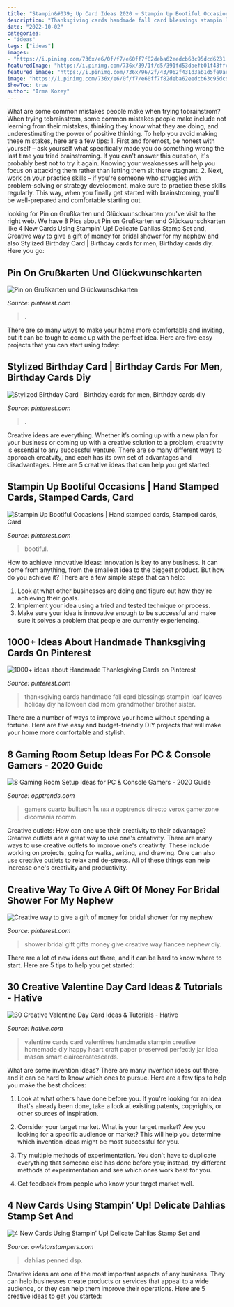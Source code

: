 ```yaml
---
title: "Stampin&#039; Up Card Ideas 2020 ~ Stampin Up Bootiful Occasions"
description: "Thanksgiving cards handmade fall card blessings stampin leaf leaves holiday diy halloween dad mom grandmother brother sister"
date: "2022-10-02"
categories:
- "ideas"
tags: ["ideas"]
images:
- "https://i.pinimg.com/736x/e6/0f/f7/e60ff7f82deba62eedcb63c95dcd6231.jpg"
featuredImage: "https://i.pinimg.com/736x/39/1f/d5/391fd53daefb01f43ffc63a761a192c4.jpg"
featured_image: "https://i.pinimg.com/736x/96/2f/43/962f431d3ab1d5fe0ae7e0e5a40cef3e.jpg"
image: "https://i.pinimg.com/736x/e6/0f/f7/e60ff7f82deba62eedcb63c95dcd6231.jpg"
ShowToc: true
author: "Irma Kozey"
---
```



What are some common mistakes people make when trying tobrainstrom?
When trying tobrainstrom, some common mistakes people make include not learning from their mistakes, thinking they know what they are doing, and underestimating the power of positive thinking. To help you avoid making these mistakes, here are a few tips: 1. First and foremost, be honest with yourself – ask yourself what specifically made you do something wrong the last time you tried brainstroming. If you can't answer this question, it's probably best not to try it again. Knowing your weaknesses will help you focus on attacking them rather than letting them sit there stagnant. 2. Next, work on your practice skills – if you're someone who struggles with problem-solving or strategy development, make sure to practice these skills regularly. This way, when you finally get started with brainstroming, you'll be well-prepared and comfortable starting out. 
	

		
looking for Pin on Grußkarten und Glückwunschkarten you've visit to the right web. We have 8 Pics about Pin on Grußkarten und Glückwunschkarten like 4 New Cards Using Stampin’ Up! Delicate Dahlias Stamp Set and, Creative way to give a gift of money for bridal shower for my nephew and also Stylized Birthday Card | Birthday cards for men, Birthday cards diy. Here you go:
		
    
## Pin On Grußkarten Und Glückwunschkarten

<img loading=lazy src="https://i.pinimg.com/736x/39/1f/d5/391fd53daefb01f43ffc63a761a192c4.jpg" onerror="this.onerror=null;this.src='https://tse2.mm.bing.net/th?id=OIP.CyVxsE5KhoLNLaiEYxB-SwHaJ3&amp;pid=15.1';" alt="Pin on Grußkarten und Glückwunschkarten">

_Source: pinterest.com_

>. 

	

There are so many ways to make your home more comfortable and inviting, but it can be tough to come up with the perfect idea. Here are five easy projects that you can start using today: 

    
## Stylized Birthday Card | Birthday Cards For Men, Birthday Cards Diy

<img loading=lazy src="https://i.pinimg.com/736x/20/8b/7d/208b7d2dfe5f129527dffe4490c850aa.jpg" onerror="this.onerror=null;this.src='https://tse1.mm.bing.net/th?id=OIP.yQRq18WesZJmrBAAtJguigHaIg&amp;pid=15.1';" alt="Stylized Birthday Card | Birthday cards for men, Birthday cards diy">

_Source: pinterest.com_

>. 

	

Creative ideas are everything. Whether it’s coming up with a new plan for your business or coming up with a creative solution to a problem, creativity is essential to any successful venture. There are so many different ways to approach creatvity, and each has its own set of advantages and disadvantages. Here are 5 creative ideas that can help you get started: 

    
## Stampin Up Bootiful Occasions | Hand Stamped Cards, Stamped Cards, Card

<img loading=lazy src="https://i.pinimg.com/736x/96/2f/43/962f431d3ab1d5fe0ae7e0e5a40cef3e.jpg" onerror="this.onerror=null;this.src='https://tse3.mm.bing.net/th?id=OIP.VUUPff__WurrzhUd9dY8tgHaJ3&amp;pid=15.1';" alt="Stampin Up Bootiful Occasions | Hand stamped cards, Stamped cards, Card">

_Source: pinterest.com_

>bootiful. 

	

How to achieve innovative ideas:
Innovation is key to any business. It can come from anything, from the smallest idea to the biggest product. But how do you achieve it? There are a few simple steps that can help:
1. Look at what other businesses are doing and figure out how they're achieving their goals.
2. Implement your idea using a tried and tested technique or process.
3. Make sure your idea is innovative enough to be successful and make sure it solves a problem that people are currently experiencing.

    
## 1000+ Ideas About Handmade Thanksgiving Cards On Pinterest

<img loading=lazy src="https://i.pinimg.com/736x/e6/0f/f7/e60ff7f82deba62eedcb63c95dcd6231.jpg" onerror="this.onerror=null;this.src='https://tse2.mm.bing.net/th?id=OIP.v3399yodQB7SNINMAQlJrgHaJ3&amp;pid=15.1';" alt="1000+ ideas about Handmade Thanksgiving Cards on Pinterest">

_Source: pinterest.com_

>thanksgiving cards handmade fall card blessings stampin leaf leaves holiday diy halloween dad mom grandmother brother sister. 

	

There are a number of ways to improve your home without spending a fortune. Here are five easy and budget-friendly DIY projects that will make your home more comfortable and stylish.

    
## 8 Gaming Room Setup Ideas For PC &amp; Console Gamers - 2020 Guide

<img loading=lazy src="https://www.opptrends.com/wp-content/uploads/2020/03/roomm.jpg" onerror="this.onerror=null;this.src='https://tse4.mm.bing.net/th?id=OIP.feG5Z9jpTF2ZayHFeiOmtwHaFj&amp;pid=15.1';" alt="8 Gaming Room Setup Ideas for PC &amp; Console Gamers - 2020 Guide">

_Source: opptrends.com_

>gamers cuarto bulltech ใน เกม ส opptrends directo verox gamerzone dicomania roomm. 

	

Creative outlets: How can one use their creativity to their advantage?
Creative outlets are a great way to use one's creativity. There are many ways to use creative outlets to improve one's creativity. These include working on projects, going for walks, writing, and drawing. One can also use creative outlets to relax and de-stress. All of these things can help increase one's creativity and productivity.

    
## Creative Way To Give A Gift Of Money For Bridal Shower For My Nephew

<img loading=lazy src="https://i.pinimg.com/1200x/31/cb/83/31cb83f8e2b19df1003cb6f01e59e474.jpg" onerror="this.onerror=null;this.src='https://tse3.mm.bing.net/th?id=OIP.B__yifwgT8gjPotlrg090QHaJ4&amp;pid=15.1';" alt="Creative way to give a gift of money for bridal shower for my nephew">

_Source: pinterest.com_

>shower bridal gift gifts money give creative way fiancee nephew diy. 

	

There are a lot of new ideas out there, and it can be hard to know where to start. Here are 5 tips to help you get started: 

    
## 30 Creative Valentine Day Card Ideas &amp; Tutorials - Hative

<img loading=lazy src="https://hative.com/wp-content/uploads/2014/10/valentine-card-ideas/3-valentine-card-ideas.jpg" onerror="this.onerror=null;this.src='https://tse2.mm.bing.net/th?id=OIP.tPoAnvXMrCBjLFZomtbgxwHaF4&amp;pid=15.1';" alt="30 Creative Valentine Day Card Ideas &amp; Tutorials - Hative">

_Source: hative.com_

>valentine cards card valentines handmade stampin creative homemade diy happy heart craft paper preserved perfectly jar idea mason smart clairecreatescards. 

	

What are some invention ideas?
There are many invention ideas out there, and it can be hard to know which ones to pursue. Here are a few tips to help you make the best choices:
1. Look at what others have done before you. If you're looking for an idea that's already been done, take a look at existing patents, copyrights, or other sources of inspiration.

2. Consider your target market. What is your target market? Are you looking for a specific audience or market? This will help you determine which invention ideas might be most successful for you.

3. Try multiple methods of experimentation. You don't have to duplicate everything that someone else has done before you; instead, try different methods of experimentation and see which ones work best for you.

4. Get feedback from people who know your target market well.

    
## 4 New Cards Using Stampin’ Up! Delicate Dahlias Stamp Set And

<img loading=lazy src="https://owlstarstampers.com/wp-content/uploads/DelicateDahlias1-600x796.jpg" onerror="this.onerror=null;this.src='https://tse1.mm.bing.net/th?id=OIP.J255qwEiGty-hv_lxAx1qAHaJ0&amp;pid=15.1';" alt="4 New Cards Using Stampin’ Up! Delicate Dahlias Stamp Set and">

_Source: owlstarstampers.com_

>dahlias penned dsp. 

	

Creative ideas are one of the most important aspects of any business. They can help businesses create products or services that appeal to a wide audience, or they can help them improve their operations. Here are 5 creative ideas to get you started: 


